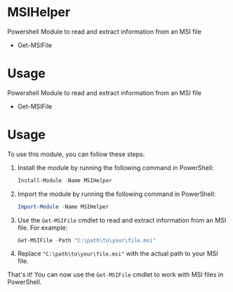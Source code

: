 # MSIHelper
Powershell Module to read and extract information from an MSI file  
* Get-MSIFile

# Usage
Powershell Module to read and extract information from an MSI file  
* Get-MSIFile

# Usage
To use this module, you can follow these steps:
1. Install the module by running the following command in PowerShell:
    ```powershell
    Install-Module -Name MSIHelper
    ```

2. Import the module by running the following command in PowerShell:
    ```powershell
    Import-Module -Name MSIHelper
    ```

3. Use the `Get-MSIFile` cmdlet to read and extract information from an MSI file. For example:
    ```powershell
    Get-MSIFile -Path "C:\path\to\your\file.msi"
    ```

4. Replace `"C:\path\to\your\file.msi"` with the actual path to your MSI file.

That's it! You can now use the `Get-MSIFile` cmdlet to work with MSI files in PowerShell.